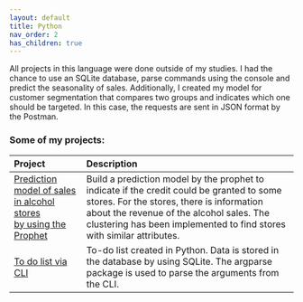 ```yaml
---
layout: default
title: Python
nav_order: 2
has_children: true
---
```


All projects in this language were done outside of my studies. I had the chance to use an SQLite database, parse commands using the console and predict the seasonality of sales. Additionally, I created my model for customer segmentation that compares two groups and indicates which one should be targeted. In this case, the requests are sent in JSON format by the Postman. 

### Some of my projects:

|Project|Description|
|:---|:---|
|[Prediction model of sales in alcohol stores <br> by using the Prophet](https://kamilkandzia.github.io/prophet/)|Build a prediction model by the <span class="label label-green">prophet</span> to indicate if the credit could be granted to some stores. For the stores, there is information about the revenue of the alcohol sales. The clustering has been implemented to find stores with similar attributes.|
|[To do list via CLI](https://kamilkandzia.github.io/todolist/)|To-do list created in Python. Data is stored in the database by using <span class="label label-green">SQLite</span>. The <span class="label label-green">argparse</span> package is used to parse the arguments from the CLI.|
